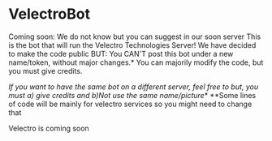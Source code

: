 # VelectroBot
Coming soon:
We do not know but you can suggest in our soon server
This is the bot that will run the Velectro Technologies Server!
We have decided to make the code public BUT:
You CAN'T post this bot under a new name/token, without major changes.*
You can majorily modify the code, but you must give credits.



*If you want to have the same bot on a different server, feel free to but, you must a) give credits and b)Not use the same name/picture**
**Some lines of code will be mainly for velectro services so you might need to change that

Velectro is coming soon
